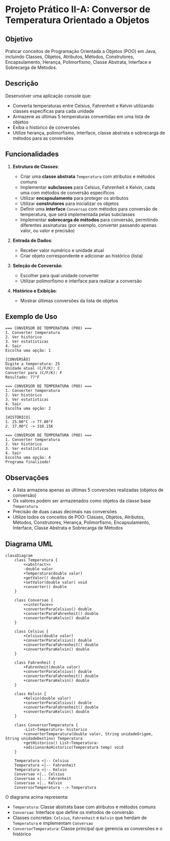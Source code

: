 # Projeto Prático II-A: Conversor de Temperatura Orientado a Objetos

## Objetivo
Praticar conceitos de Programação Orientada a Objetos (POO) em Java, incluindo Classes, Objetos, Atributos, Métodos, Construtores, Encapsulamento, Herança, Polimorfismo, Classe Abstrata, Interface e Sobrecarga de Métodos.

## Descrição
Desenvolver uma aplicação console que:
- Converta temperaturas entre Celsius, Fahrenheit e Kelvin utilizando classes específicas para cada unidade
- Armazene as últimas 5 temperaturas convertidas em uma lista de objetos
- Exiba o histórico de conversões
- Utilize herança, polimorfismo, interface, classe abstrata e sobrecarga de métodos para as conversões

## Funcionalidades
1. **Estrutura de Classes**:
   - Criar uma **classe abstrata** `Temperatura` com atributos e métodos comuns
   - Implementar **subclasses** para Celsius, Fahrenheit e Kelvin, cada uma com métodos de conversão específicos
   - Utilizar **encapsulamento** para proteger os atributos
   - Utilizar **construtores** para inicializar os objetos
   - Definir uma **interface** `Conversao` com métodos para conversão de temperatura, que será implementada pelas subclasses
   - Implementar **sobrecarga de métodos** para conversão, permitindo diferentes assinaturas (por exemplo, converter passando apenas valor, ou valor e precisão)

2. **Entrada de Dados**:
   - Receber valor numérico e unidade atual
   - Criar objeto correspondente e adicionar ao histórico (lista)

3. **Seleção de Conversão**:
   - Escolher para qual unidade converter
   - Utilizar polimorfismo e interface para realizar a conversão

4. **Histórico e Exibição**:
   - Mostrar últimas conversões da lista de objetos

## Exemplo de Uso
```
=== CONVERSOR DE TEMPERATURA (POO) ===
1. Converter temperatura
2. Ver histórico
3. Ver estatísticas
4. Sair
Escolha uma opção: 1

[CONVERSÃO]
Digite a temperatura: 25
Unidade atual (C/F/K): C
Converter para (C/F/K): F
Resultado: 77°F

=== CONVERSOR DE TEMPERATURA (POO) ===
1. Converter temperatura
2. Ver histórico
3. Ver estatísticas
4. Sair
Escolha uma opção: 2

[HISTÓRICO]
1. 25.00°C -> 77.00°F
2. 37.00°C -> 310.15K

=== CONVERSOR DE TEMPERATURA (POO) ===
1. Converter temperatura
2. Ver histórico
3. Ver estatísticas
4. Sair
Escolha uma opção: 4
Programa finalizado!
```

## Observações
- A lista armazena apenas as últimas 5 conversões realizadas (objetos de conversão)
- Os valores podem ser armazenados como objetos da classe base `Temperatura`
- Precisão de duas casas decimais nas conversões
- Utilize todos os conceitos de POO: Classes, Objetos, Atributos, Métodos, Construtores, Herança, Polimorfismo, Encapsulamento, Interface, Classe Abstrata e Sobrecarga de Métodos

## Diagrama UML

```mermaid
classDiagram
    class Temperatura {
        <<abstract>>
        -double valor
        +Temperatura(double valor)
        +getValor() double
        +setValor(double valor) void
        +converter() double
    }

    class Conversao {
        <<interface>>
        +converterParaCelsius() double
        +converterParaFahrenheit() double
        +converterParaKelvin() double
    }

    class Celsius {
        +Celsius(double valor)
        +converterParaCelsius() double
        +converterParaFahrenheit() double
        +converterParaKelvin() double
    }

    class Fahrenheit {
        +Fahrenheit(double valor)
        +converterParaCelsius() double
        +converterParaFahrenheit() double
        +converterParaKelvin() double
    }

    class Kelvin {
        +Kelvin(double valor)
        +converterParaCelsius() double
        +converterParaFahrenheit() double
        +converterParaKelvin() double
    }

    class ConversorTemperatura {
        -List~Temperatura~ historico
        +converterTemperatura(double valor, String unidadeOrigem, String unidadeDestino) Temperatura
        +getHistorico() List~Temperatura~
        +adicionarAoHistorico(Temperatura temp) void
    }

    Temperatura <|-- Celsius
    Temperatura <|-- Fahrenheit
    Temperatura <|-- Kelvin
    Conversao <|.. Celsius
    Conversao <|.. Fahrenheit
    Conversao <|.. Kelvin
    ConversorTemperatura --> Temperatura
```

O diagrama acima representa:
- `Temperatura`: Classe abstrata base com atributos e métodos comuns
- `Conversao`: Interface que define os métodos de conversão
- Classes concretas: `Celsius`, `Fahrenheit` e `Kelvin` que herdam de `Temperatura` e implementam `Conversao`
- `ConversorTemperatura`: Classe principal que gerencia as conversões e o histórico
